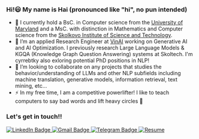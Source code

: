 ### Hi!😃 My name is Hai (pronounced like "hi", no pun intended)

- 🔭 I currently hold a BsC. in Computer science from the [University of Maryland](https://umd.edu/) and a MsC. with distinction in Mathematics and Computer science from the [Skolkovo Institute of Science and Technology](https://www.skoltech.ru/en/). 
- 🌱 I’m an applied Research Engineer at [VinAI](https://www.vinai.io/) working on Generative AI and AI Optimization. I previously research Large Language Models \& KGQA (Knowledge Graph Question Answering) systems at Skoltech. I'm cyrrebtky also exloring potential PhD positions in NLP!
- 👯 I’m looking to collaborate on any projects that studies the behavior/understanding of LLMs and other NLP subfields including machine translation, generative models, information retrieval, text mining, etc...
- ⚡ In my free time, I am a competitive powerlifter! I like to teach computers to say bad words and lift heavy circles 🤠


### Let's get in touch!!

<div id="badges">
  <a href="https://www.linkedin.com/in/hai-le-2445a0190/">
    <img src="https://img.shields.io/badge/LinkedIn-blue?style=for-the-badge&logo=linkedin&logoColor=white" alt="LinkedIn Badge"/>
  </a>
  <a href="mailto:hai.le@skoltech.ru">
    <img src="https://img.shields.io/badge/Mail-red?style=for-the-badge&logoColor=white" alt="Gmail Badge"/>
  </a>
    <a href="https://t.me/hlet0">
    <img src="https://img.shields.io/badge/Telegram-blue?style=for-the-badge&logo=telegram&logoColor=white" alt="Telegram Badge"/>
  </a>
  <a href="https://drive.google.com/file/d/1Ron6gr_SCirSHsmUSMlhlKCUxXhSvvPb/view?usp=sharing">
    <img src="https://img.shields.io/badge/Resume-orange?style=for-the-badge&logoColor=white" alt="Resume"/>
  </a>
</div>

